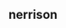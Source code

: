 ## nerrison
 
<picture>
 <source media="(prefers-color-scheme: dark)" srcset="/assets/rain.gif">
 <source media="(prefers-color-scheme: light)" srcset="/assets/rain-light.gif">
 <img alt="Matrix Rain Animation" src="/assets/rain.gif" style="width: 100%; height: auto;>
</picture>

